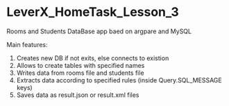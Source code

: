 # LeverX_HomeTask_Lesson_3

Rooms and Students DataBase app baed on argpare and MySQL

Main features: 
1) Creates new DB if not exits, else connects to existion
2) Allows to create tables with specified names
3) Writes data from rooms file and students file
4) Extracts data according to specified rules (inside Query.SQL_MESSAGE keys)
5) Saves data as result.json or result.xml files
